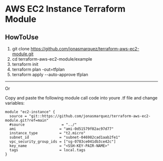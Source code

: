 # AWS EC2 Instance Terraform Module

## HowToUse

1. git clone https://github.com/jonasmarquez/terraform-aws-ec2-module.git
2. cd terraform-aws-ec2-module/example
3. terraform init
4. terraform plan -out=tfplan
5. terraform apply --auto-approve tfplan

---

Or

Copy and paste the following module call code into youre .tf file and change variables:

```
module "ec2-instance" {
  source = "git::https://github.com/jonasmarquez/terraform-aws-ec2-module.git?ref=main"
  #source                 = "../"
  ami                    = "ami-0d51579f02ac97d77"
  instance_type          = "t2.micro"
  subnet_id              = "subnet-046982cad1aab2fe1"
  vpc_security_group_ids = ["sg-0783ce041db3ce42c"]
  key_name               = "<SSH-KEY-PAIR-NAME>"
  tags                   = local.tags
}
```